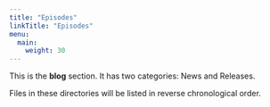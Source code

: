 ```yaml
---
title: "Episodes"
linkTitle: "Episodes"
menu:
  main:
    weight: 30
---
```



This is the **blog** section. It has two categories: News and Releases.

Files in these directories will be listed in reverse chronological order.

